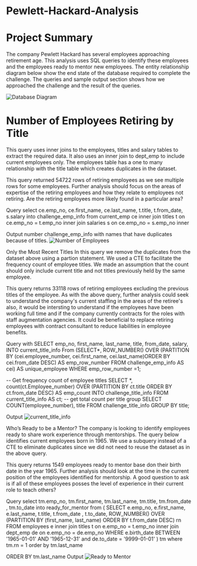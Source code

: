 # Pewlett-Hackard-Analysis

# Project Summary 

The company Pewlett Hackard has several employees approaching retirement age. This analysis uses SQL queries to identify these employees and the employees ready to mentor new employees. The entity relationship diagram below show the end state of the database required to complete the challenge. The queries and sample output section shows how we approached the challenge and the result of the queries.

![Database Diagram](https://github.com/raven-rivas/Pewlett-Hackard-Analysis/blob/master/Pewlett-Hackard-Analysis%20Folder/EmployeeDB.png)

# Number of Employees Retiring by Title
This query uses inner joins to the employees, titles and salary tables to extract the required data. It also uses an inner join to dept_emp to include current employees only. The employees table has a one to many relationship with the title table which creates duplicates in the dataset.

This query returned 54722 rows of retiring employees as we see multiple rows for some employees. Further analysis should focus on the areas of expertise of the retiring employees and how they relate to employees not retiring. Are the retiring employees more likely found in a particular area?

Query
select ce.emp_no, ce.first_name, ce.last_name, t.title, t.from_date, s.salary into challenge_emp_info from current_emp ce inner join titles t on ce.emp_no = t.emp_no inner join salaries s on ce.emp_no = s.emp_no inner 

Output
number challenge_emp_info with names that have duplicates because of titles.
![Number of Employees](https://github.com/raven-rivas/Pewlett-Hackard-Analysis/blob/master/Pewlett-Hackard-Analysis%20Folder/Employee_name_dup.PNG)

Only the Most Recent Titles
In this query we remove the duplicates from the dataset above using a partion statement. We used a CTE to facilitate the frequency count of employee titles. We made an assumption that the count should only include current title and not titles previously held by the same employee.

This query returns 33118 rows of retiring employees excluding the previous titles of the employee. As with the above query, further analysis could seek to understand the company's current staffing in the areas of the retiree's also, it would be intersting to understand if the employees have been working full time and if the company currently contracts for the roles with staff augmentation agencies. It could be beneficial to replace retiring employees with contract consultant to reduce liabilities in employee benefits.

Query
with SELECT emp_no, first_name, last_name, title, from_date, salary,  INTO current_title_info From (SELECT*, ROW_NUMBER() OVER (PARTITION BY (cei.employee_number, cei.first_name, cei.last_name)ORDER BY cei.from_date DESC) AS emp_row_number FROM challenge_emp_info AS cei) AS unique_employee WHERE emp_row_number =1;	

-- Get frequency count of employee titles 
SELECT *, count(ct.Employee_number) OVER (PARTITION BY ct.title ORDER BY ct.from_date DESC) AS emp_count INTO challenge_title_info   FROM current_title_info AS ct;
-- get total count per title group
SELECT COUNT(employee_number), title FROM challenge_title_info GROUP BY title;

Output
![current_title_info](https://github.com/raven-rivas/Pewlett-Hackard-Analysis/blob/master/Pewlett-Hackard-Analysis%20Folder/Employee_name_wo_dup.PNG)


Who’s Ready to be a Mentor?
The company is looking to identify employees ready to share work experience through mentorships. The query below identifies current employees born in 1965. We use a subquery instead of a CTE to eliminate duplicates since we did not need to reuse the dataset as in the above query.

This query returns 1549 employees ready to mentor base don their birth date in the year 1965. Further analysis should look at the time in the current position of the employees identified for mentorship. A good question to ask is if all of these employees posses the level of experience in their current role to teach others?

Query
select tm.emp_no, tm.first_name, tm.last_name, tm.title, tm.from_date , tm.to_date into ready_for_mentor from ( SELECT e.emp_no, e.first_name, e.last_name, t.title, t.from_date , t.to_date, ROW_NUMBER() OVER (PARTITION BY (first_name, last_name) ORDER BY t.from_date DESC) rn FROM employees e inner join titles t on e.emp_no = t.emp_no inner join dept_emp de on e.emp_no = de.emp_no WHERE e.birth_date BETWEEN '1965-01-01' AND '1965-12-31' and de.to_date = '9999-01-01' ) tm where tm.rn = 1 order by tm.last_name

ORDER BY tm.last_name
Output
![Ready to Mentor](https://github.com/raven-rivas/Pewlett-Hackard-Analysis/blob/master/Pewlett-Hackard-Analysis%20Folder/Employee_Ready_Mentor.PNG)
